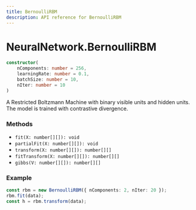 ```yaml
---
title: BernoulliRBM
description: API reference for BernoulliRBM
---
```


# NeuralNetwork.BernoulliRBM

```ts
constructor(
    nComponents: number = 256,
    learningRate: number = 0.1,
    batchSize: number = 10,
    nIter: number = 10
)
```

A Restricted Boltzmann Machine with binary visible units and hidden units. The model is trained with contrastive divergence.

### Methods
- `fit(X: number[][]): void`
- `partialFit(X: number[][]): void`
- `transform(X: number[][]): number[][]`
- `fitTransform(X: number[][]): number[][]`
- `gibbs(V: number[][]): number[][]`

### Example
```ts
const rbm = new BernoulliRBM({ nComponents: 2, nIter: 20 });
rbm.fit(data);
const h = rbm.transform(data);
```
